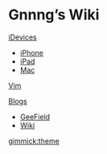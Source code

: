 # Gnnng’s Wiki

[iDevices]()

- [iPhone](iphone.md)
- [iPad](ipad.md)
- [Mac](mac.md)

[Vim](vim.md)

[Blogs]()

- [GeeField](Gnnng.github.io)
- [Wiki](wiki.GeePlanet.com)



[gimmick:theme](readable)



